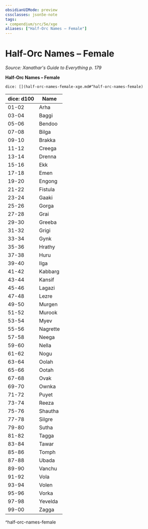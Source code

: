 ```yaml
---
obsidianUIMode: preview
cssclasses: json5e-note
tags:
- compendium/src/5e/xge
aliases: ["Half-Orc Names – Female"]
---
```

# Half-Orc Names – Female
*Source: Xanathar's Guide to Everything p. 179* 

**Half-Orc Names – Female**

`dice: [](half-orc-names-female-xge.md#^half-orc-names-female)`

| dice: d100 | Name |
|------------|------|
| 01-02 | Arha |
| 03-04 | Baggi |
| 05-06 | Bendoo |
| 07-08 | Bilga |
| 09-10 | Brakka |
| 11-12 | Creega |
| 13-14 | Drenna |
| 15-16 | Ekk |
| 17-18 | Emen |
| 19-20 | Engong |
| 21-22 | Fistula |
| 23-24 | Gaaki |
| 25-26 | Gorga |
| 27-28 | Grai |
| 29-30 | Greeba |
| 31-32 | Grigi |
| 33-34 | Gynk |
| 35-36 | Hrathy |
| 37-38 | Huru |
| 39-40 | Ilga |
| 41-42 | Kabbarg |
| 43-44 | Kansif |
| 45-46 | Lagazi |
| 47-48 | Lezre |
| 49-50 | Murgen |
| 51-52 | Murook |
| 53-54 | Myev |
| 55-56 | Nagrette |
| 57-58 | Neega |
| 59-60 | Nella |
| 61-62 | Nogu |
| 63-64 | Oolah |
| 65-66 | Ootah |
| 67-68 | Ovak |
| 69-70 | Ownka |
| 71-72 | Puyet |
| 73-74 | Reeza |
| 75-76 | Shautha |
| 77-78 | Silgre |
| 79-80 | Sutha |
| 81-82 | Tagga |
| 83-84 | Tawar |
| 85-86 | Tomph |
| 87-88 | Ubada |
| 89-90 | Vanchu |
| 91-92 | Vola |
| 93-94 | Volen |
| 95-96 | Vorka |
| 97-98 | Yevelda |
| 99-00 | Zagga |
^half-orc-names-female